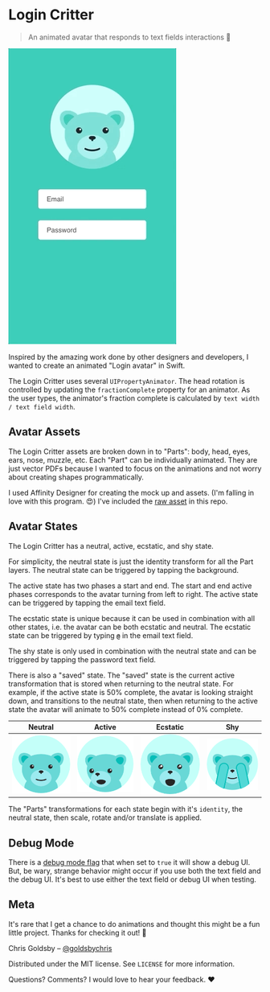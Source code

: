 # Login Critter
> An animated avatar that responds to text fields interactions 🐻

![Demo gif](/assets/demo.gif)

Inspired by the amazing work done by other designers and developers, I wanted to create an animated "Login avatar" in Swift.

The Login Critter uses several `UIPropertyAnimator`. The head rotation is controlled by updating the `fractionComplete` property for an animator. As the user types, the animator's fraction complete is calculated by `text width / text field width`.

## Avatar Assets
The Login Critter assets are broken down in to "Parts": body, head, eyes, ears, nose, muzzle, etc. Each "Part" can be individually animated. They are just vector PDFs because I wanted to focus on the animations and not worry about creating shapes programmatically.

I used Affinity Designer for creating the mock up and assets. (I'm falling in love with this program. 😍) I've included the [raw asset](/assets/login-critter.afdesign) in this repo.

## Avatar States
The Login Critter has a neutral, active, ecstatic, and shy state.

For simplicity, the neutral state is just the identity transform for all the Part layers. The neutral state can be triggered by tapping the background.

The active state has two phases a start and end. The start and end active phases corresponds to the avatar turning from left to right. The active state can be triggered by tapping the email text field.

The ecstatic state is unique because it can be used in combination with all other states, i.e. the avatar can be both ecstatic and neutral. The ecstatic state can be triggered by typing **`@`** in the email text field.

The shy state is only used in combination with the neutral state and can be triggered by tapping the password text field.

There is also a "saved" state. The "saved" state is the current active transformation that is stored when returning to the neutral state. For example, if the active state is 50% complete, the avatar is looking straight down, and transitions to the neutral state, then when returning to the active state the avatar will animate to 50% complete instead of 0% complete.

| Neutral                             | Active                            | Ecstatic                              | Shy                         |
| :----------------------------------:|:---------------------------------:| :------------------------------------:| :--------------------------:|
| ![Neutral png](/assets/neutral.png) | ![Active png](/assets/active.png) | ![Ecstatic png](/assets/ecstatic.png) | ![Shy png](/assets/shy.png) |

The "Parts" transformations for each state begin with it's `identity`, the neutral state, then scale, rotate and/or translate is applied.

## Debug Mode
There is a [debug mode flag](https://github.com/cgoldsby/LoginCritter/blob/012eecbf51a07d6ba389ff865ae30074b001702e/LoginCritter/Sources/Login/LoginViewController.swift#L203) that when set to `true` it will show a debug UI. But, be wary, strange behavior might occur if you use both the text field and the debug UI. It's best to use either the text field or debug UI when testing.

## Meta
It's rare that I get a chance to do animations and thought this might be a fun little project. Thanks for checking it out! 🙇‍

Chris Goldsby – [@goldsbychris](https://twitter.com/goldsbychris)

Distributed under the MIT license. See ``LICENSE`` for more information.

Questions? Comments? I would love to hear your feedback. :heart:
